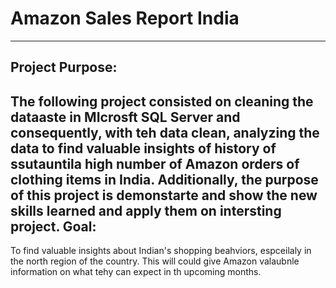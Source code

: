 # Amazon Sales Report India
---
Project Purpose:
---
The following project consisted on cleaning the dataaste in MIcrosft SQL Server and consequently, with teh data clean, analyzing the data to find valuable insights of history of ssutauntila high number of Amazon orders of clothing items in India. Additionally, the purpose of this project is demonstarte and show the new skills learned and apply them on intersting project.
Goal:
---
To find valuable insights about Indian's shopping beahviors, espceilaly in the north region of the country. This will could give Amazon valaubnle information on what tehy can expect in th upcoming months.  
